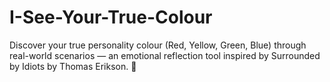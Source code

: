# I-See-Your-True-Colour
Discover your true personality colour (Red, Yellow, Green, Blue) through real-world scenarios — an emotional reflection tool inspired by Surrounded by Idiots by Thomas Erikson. 🌈
